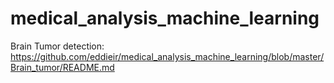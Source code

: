 # medical_analysis_machine_learning
 Brain Tumor detection: https://github.com/eddieir/medical_analysis_machine_learning/blob/master/Brain_tumor/README.md
